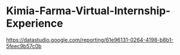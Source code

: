 # Kimia-Farma-Virtual-Internship-Experience
https://datastudio.google.com/reporting/61e96131-0264-4198-b8b1-5feec9b57c0b
